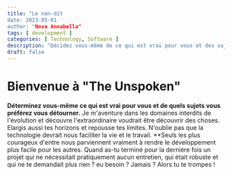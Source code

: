 ```yaml
---
title: "Le non-dit
date: 2023-05-01
author: "Nova Annabella"
tags: [ development ]
categories: [ Technology, Software ]
description: "Décidez vous-même de ce qui est vrai pour vous et des sujets dont vous préférez vous détourner".
draft: false
---
```



# Bienvenue à "The Unspoken"

**Déterminez vous-même ce qui est vrai pour vous et de quels sujets vous préférez vous détourner.** Je m'aventure dans
les domaines interdits de l'évolution et découvre l'extraordinaire voudrait être découvrir des choses. Elargis aussi tes
horizons et repousse tes limites. N'oublie pas que la technologie devrait nous faciliter la vie et le travail. **Seuls
les plus courageux d'entre nous parviennent vraiment à rendre le développement plus facile pour les autres. Quand as-tu
terminé pour la dernière fois un projet qui ne nécessitait pratiquement aucun entretien, qui était robuste et qui ne te
demandait plus rien ? eu besoin ? Jamais ? Alors tu te trompes !
